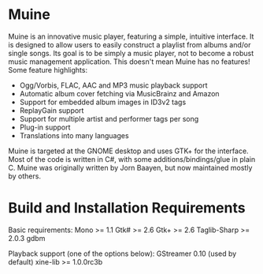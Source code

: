 Muine
=====

Muine is an innovative music player, featuring a simple, intuitive interface.
It is designed to allow users to easily construct a playlist from albums and/or
single songs. Its goal is to be simply a music player, not to become a robust
music management application. This doesn't mean Muine has no features! Some
feature highlights:

 * Ogg/Vorbis, FLAC, AAC and MP3 music playback support
 * Automatic album cover fetching via MusicBrainz and Amazon
 * Support for embedded album images in ID3v2 tags
 * ReplayGain support
 * Support for multiple artist and performer tags per song
 * Plug-in support
 * Translations into many languages

Muine is targeted at the GNOME desktop and uses GTK+ for the interface. Most of
the code is written in C#, with some additions/bindings/glue in plain C. Muine
was originally written by Jorn Baayen, but now maintained mostly by others.


Build and Installation Requirements
===================================

Basic requirements:
  Mono >= 1.1
  Gtk# >= 2.6
  Gtk+ >= 2.6
  Taglib-Sharp >= 2.0.3
  gdbm

Playback support (one of the options below):
  GStreamer 0.10           (used by default)
  xine-lib >= 1.0.0rc3b
